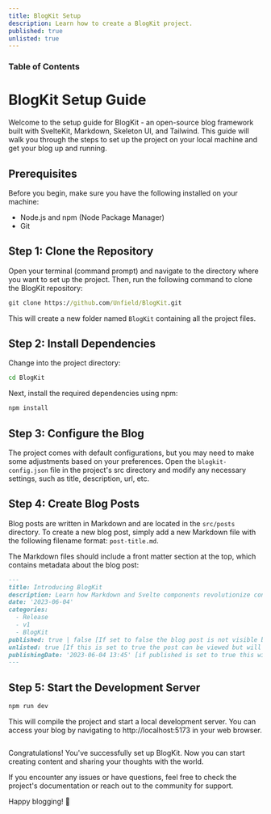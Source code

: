 ```yaml
---
title: BlogKit Setup
description: Learn how to create a BlogKit project.
published: true
unlisted: true
---
```


### Table of Contents

# BlogKit Setup Guide

Welcome to the setup guide for BlogKit - an open-source blog framework built with SvelteKit, Markdown, Skeleton UI, and Tailwind. This guide will walk you through the steps to set up the project on your local machine and get your blog up and running.

## Prerequisites

Before you begin, make sure you have the following installed on your machine:

- Node.js and npm (Node Package Manager)
- Git

## Step 1: Clone the Repository

Open your terminal (command prompt) and navigate to the directory where you want to set up the project. Then, run the following command to clone the BlogKit repository:

```cmd
git clone https://github.com/Unfield/BlogKit.git
```

This will create a new folder named `BlogKit` containing all the project files.

## Step 2: Install Dependencies

Change into the project directory:

```cmd
cd BlogKit
```

Next, install the required dependencies using npm:

```cmd
npm install
```

## Step 3: Configure the Blog

The project comes with default configurations, but you may need to make some adjustments based on your preferences. Open the `blogkit-config.json` file in the project's src directory and modify any necessary settings, such as title, description, url, etc.

## Step 4: Create Blog Posts

Blog posts are written in Markdown and are located in the `src/posts` directory. To create a new blog post, simply add a new Markdown file with the following filename format: `post-title.md`.

The Markdown files should include a front matter section at the top, which contains metadata about the blog post:

```markdown
---
title: Introducing BlogKit
description: Learn how Markdown and Svelte components revolutionize content creation.
date: '2023-06-04'
categories:
  - Release
  - v1
  - BlogKit
published: true | false [If set to false the blog post is not visible by any means]
unlisted: true [If this is set to true the post can be viewed but will not be listed in the overview]
publishingDate: '2023-06-04 13:45' [if published is set to true this will be ignored]
---
```

## Step 5: Start the Development Server

```cmd
npm run dev
```

This will compile the project and start a local development server. You can access your blog by navigating to http://localhost:5173 in your web browser.

<pre></pre>

Congratulations! You've successfully set up BlogKit. Now you can start creating content and sharing your thoughts with the world.

If you encounter any issues or have questions, feel free to check the project's documentation or reach out to the community for support.

Happy blogging! 🚀